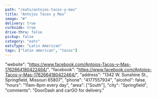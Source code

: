 ```yaml
---
path: "/eats/antojos-tacos-y-mas"
title: "Antojos Tacos y Mas"
image: "#"
delivery: true
curbside: true
drive-thru: false
pickup: false
category: "eats"
eatsType: "Latin American"
tags: ["latin american", "tacos"]
---
```


"website": "https://www.facebook.com/Antojos-Tacos-y-Mas-1762664180422464/",
"facebook": "https://www.facebook.com/Antojos-Tacos-y-Mas-1762664180422464/",
"address": "1342 W. Sunshine St., Springfield, Missouri 65807",
"phone": "4177557934",
"alcohol": false,
"hours": "11am-8pm every day",
"area": ["South"],
"city": "Springfield",
"comments": "DoorDash and carGO for delivery."
